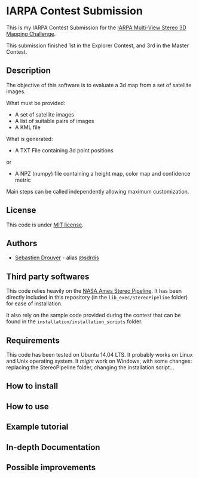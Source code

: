 IARPA Contest Submission
========================

This is my IARPA Contest Submission for the [IARPA Multi-View Stereo 3D Mapping Challenge](https://www.iarpa.gov/challenges/3dchallenge.html).

This submission finished 1st in the Explorer Contest, and 3rd in the Master Contest.

Description
-----------

The objective of this software is to evaluate a 3d map from a set of satellite images.

What must be provided:
* A set of satellite images
* A list of suitable pairs of images
* A KML file

What is generated:
* A TXT File containing 3d point positions

or

* A NPZ (numpy) file containing a height map, color map and confidence metric

Main steps can be called independently allowing maximum customization.

License
-------
This code is under [MIT license](https://github.com/sdrdis/iarpa_contest_submission/blob/master/MIT-LICENSE.txt).

Authors
-------
* [Sebastien Drouyer](http://sebastien.drouyer.com) - alias [@sdrdis](https://twitter.com/sdrdis)

Third party softwares
---------------------

This code relies heavily on the [NASA Ames Stereo Pipeline](https://ti.arc.nasa.gov/tech/asr/intelligent-robotics/ngt/stereo/). It has been directly included in this repository (in the `lib_exec/StereoPipeline` folder) for ease of installation.

It also rely on the sample code provided during the contest that can be found in the `installation/installation_scripts` folder.

Requirements
------------

This code has been tested on Ubuntu 14.04 LTS. It probably works on Linux and Unix operating system. It *might* work on Windows, with some changes: replacing the StereoPipeline folder, changing the installation script...

How to install
--------------

How to use
----------

Example tutorial
----------------

In-depth Documentation
----------------------

Possible improvements
---------------------